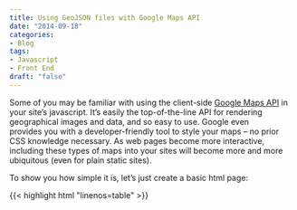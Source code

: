 ```yaml
---
title: Using GeoJSON files with Google Maps API
date: "2014-09-18"
categories:
- Blog
tags:
- Javascript
- Front End
draft: "false"
---
```

Some of you may be familiar with using the client-side [Google Maps API](https://developers.google.com/maps/ "Google Maps API") in your site’s javascript. It’s easily the top-of-the-line API for rendering geographical images and data, and so easy to use. Google even provides you with a developer-friendly tool to style your maps – no prior CSS knowledge necessary. As web pages become more interactive, including these types of maps into your sites will become more and more ubiquitous (even for plain static sites).

To show you how simple it is, let’s just create a basic html page:

{{< highlight html "linenos=table" >}}
<div id="map_canvas" style="display: block; height: 100%;"></div>
<script src="https://maps.googleapis.com/maps/api/js?sensor=false"></script>
<script>
  // Set basic map attributes
  var mapOptions = {
    zoom: 5,
    center: new google.maps.LatLng(39.16,-100.72)
  };

  var map = new google.maps.Map(document.getElementById('map_canvas'), mapOptions);
</script>
{{< / highlight >}}

And wallah, we’ve built and are rendering a Google Map.

You can even add markers on to the map, which would allow you to indicate specific data points at certain geographic locations. These markers can be any shape too, and if you’re an artist, then you can specify SVG-like paths to get a really fancy marker. We won’t go into markers though, as that’s all well documented by Google.

While the Google Maps API is certainly awesome though, it has its limitations – specifically with coloring or highlighting plots of land that you would like to ‘stand out’ from the rest. Maybe you want to show which US states are more Republican vs Democratic, or maybe you want to show which countries in Europe you’ve visited, or perhaps you even want to show which provinces in China you purchase tea from (yes, [I am guilty here](/2014/06/where-i-buy-tea/ "Where I Buy Tea")). By just using the naked Google Maps API libraries, this is impossible. But we don’t like to accept the word ‘impossible,’ and lo and behold, there is in fact a way to do this using some vary fancy files dubbed as **GeoJSON**.

What are GeoJSON files?
-----------------------

I’m glad you asked. Per Wikipedia, GeoJSON is an open standard format for encoding collections of simple geographical features along with their non-spatial attributes using JSON. What this means is that you can specify collections of lat/long points in a JSON file that is representative of a plot of land. Since they’re usually written in lat/long values, you can be sure that you’ll get the same result no matter what map API you’re using. Here’s an example of a .geo.json file that diagrams the state of Arkansas:

{{< highlight json "linenos=table" >}}
{
  "type":"FeatureCollection",
  "features":[
    {
      "type":"Feature",
      "id":"USA-AR",
      "properties":{"fips":"05","name":"Arkansas"},
      "geometry":{
        "type":"Polygon",
        "coordinates":[[[-94.473842,36.501861],[-90.152536,36.496384],... ]]
      }
    }
  ]
}
{{< / highlight >}}

Now you’re probably thinking “That’s cool, but what good does this do me?” While Google can’t specifically highlight plots of land on its own, it does have support for loading .geo.json files into your map and styling them however you want. This means that we can accomplish what we wanted to earlier: coloring in states, countries, or anything really. Here’s how we could include this arkansas.geo.json file into our existing map from above:

{{< highlight javascript "linenos=table" >}}
map.data.loadGeoJson('./arkansas.geo.json');
{{< / highlight >}}

And that’s it! This will insert the data from our .geo.json file into our map’s data – you probably won’t notice anything though because we don’t have any fill color. Let’s add some highlighting to this data:

{{< highlight javascript "linenos=table" >}}
// Overlay Styles
map.data.setStyle({
  fillColor: '#2687bf',
  fillOpacity: .3,
  strokeWeight: 0
});
{{< / highlight >}}

Perfect, now our map will specifically color in the state of Arkansas with a translucent blue. And that’s about all there is to it – now you can create Google Maps that highlight any plot of land you want. To see an example of everything we’ve discussed here, check out my demo down below.

Where to get GeoJSON files?
---------------------------

You may be left with a question right about now: “Where am I supposed to find the GeoJSON files I need?” And that’s a good question. Luckily, an awesome developer gathered GeoJSON files for every single country in the world, and if you’re wanting to map out the USA, he even gathered GeoJSON files for every single state AND its cities, all inside of a public GitHub repo.

Check it out here: [https://github.com/johan/world.geo.json](https://github.com/johan/world.geo.json)

* * *

Live Demo
---------

[Check out my demo](http://labs.thecodeboss.dev/geojson-demo/ "GeoJSON Demo") of using GeoJSON with the Google Maps API.

The [source code](https://github.com/alkrauss48/labs/tree/master/geojson-demo) is freely available too.
